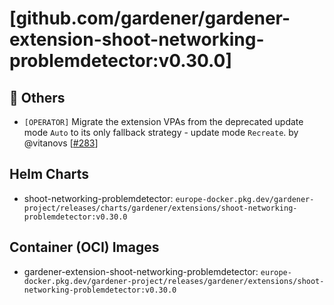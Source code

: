 # [github.com/gardener/gardener-extension-shoot-networking-problemdetector:v0.30.0]

## 🏃 Others
- `[OPERATOR]` Migrate the extension VPAs from the deprecated update mode `Auto` to its only fallback strategy - update mode `Recreate`. by @vitanovs [[#283](https://github.com/gardener/gardener-extension-shoot-networking-problemdetector/pull/283)]

## Helm Charts
- shoot-networking-problemdetector: `europe-docker.pkg.dev/gardener-project/releases/charts/gardener/extensions/shoot-networking-problemdetector:v0.30.0`
## Container (OCI) Images
- gardener-extension-shoot-networking-problemdetector: `europe-docker.pkg.dev/gardener-project/releases/gardener/extensions/shoot-networking-problemdetector:v0.30.0`
